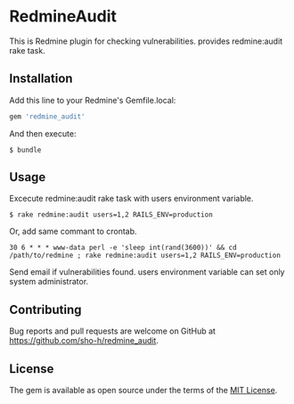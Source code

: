 # RedmineAudit

This is Redmine plugin for checking vulnerabilities. provides redmine:audit rake task.

## Installation

Add this line to your Redmine's Gemfile.local:

```ruby
gem 'redmine_audit'
```

And then execute:

    $ bundle

## Usage

Excecute redmine:audit rake task with users environment variable.

```
$ rake redmine:audit users=1,2 RAILS_ENV=production
```

Or, add same commant to crontab.

```
30 6 * * * www-data perl -e 'sleep int(rand(3600))' && cd /path/to/redmine ; rake redmine:audit users=1,2 RAILS_ENV=production
```

Send email if vulnerabilities found. users environment variable can set only system administrator.

## Contributing

Bug reports and pull requests are welcome on GitHub at https://github.com/sho-h/redmine_audit.


## License

The gem is available as open source under the terms of the [MIT License](http://opensource.org/licenses/MIT).

